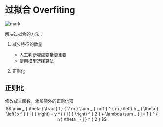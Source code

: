 # 过拟合 Overfiting

![mark](http://media.sumblog.cn/blog/20190126/nCHA4WPKB50v.png?imageslim)

解决过拟合的方法：

1. 减少特征的数量

   - 人工判断哪些变量更重要
   - 使用模型选择算法

2. 正则化

   

## 正则化

修改成本函数，添加额外的正则化项
$$
\min _ { \theta } \frac { 1 } { 2 m } \sum _ { i = 1 } ^ { m } \left( h _ { \theta } \left( x ^ { ( i ) } \right) - y ^ { ( i ) } \right) ^ { 2 } + \lambda \sum _ { j = 1 } ^ { n } \theta _ { j } ^ { 2 }
$$
